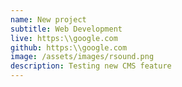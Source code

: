 ```yaml
---
name: New project
subtitle: Web Development
live: https:\\google.com
github: https:\\google.com
image: /assets/images/rsound.png
description: Testing new CMS feature
---
```


